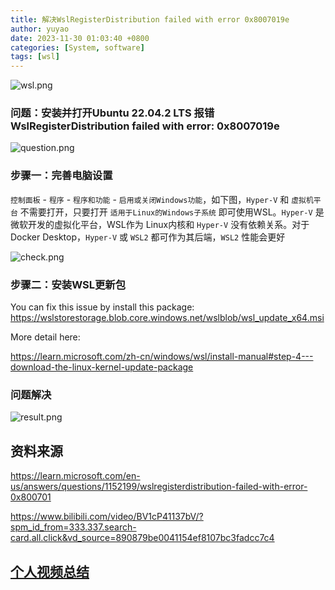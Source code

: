 ```yaml
---
title: 解决WslRegisterDistribution failed with error 0x8007019e
author: yuyao
date: 2023-11-30 01:03:40 +0800 
categories: [System, software]
tags: [wsl]
---
```


![wsl.png](https://raw.githubusercontent.com/yuy4o/yuy4o/main/figures/231130wsl.png)

### 问题：安装并打开Ubuntu 22.04.2 LTS 报错 WslRegisterDistribution failed with error: 0x8007019e

![question.png](https://raw.githubusercontent.com/yuy4o/yuy4o/main/figures/231130question.png)

### 步骤一：完善电脑设置

`控制面板` - `程序` - `程序和功能` - `启用或关闭Windows功能`，如下图，`Hyper-V` 和 `虚拟机平台` 不需要打开，只要打开 `适用于Linux的Windows子系统` 即可使用WSL。`Hyper-V` 是微软开发的虚拟化平台，WSL作为 Linux内核和 `Hyper-V` 没有依赖关系。对于Docker Desktop，`Hyper-V` 或 `WSL2` 都可作为其后端，`WSL2` 性能会更好

![check.png](https://raw.githubusercontent.com/yuy4o/yuy4o/main/figures/231130check.png)

### 步骤二：安装WSL更新包

You can fix this issue by install this package: https://wslstorestorage.blob.core.windows.net/wslblob/wsl_update_x64.msi

More detail here:

https://learn.microsoft.com/zh-cn/windows/wsl/install-manual#step-4---download-the-linux-kernel-update-package

### 问题解决
![result.png](https://raw.githubusercontent.com/yuy4o/yuy4o/main/figures/231130result.png)


## 资料来源

https://learn.microsoft.com/en-us/answers/questions/1152199/wslregisterdistribution-failed-with-error-0x800701

https://www.bilibili.com/video/BV1cP41137bV/?spm_id_from=333.337.search-card.all.click&vd_source=890879be0041154ef8107bc3fadcc7c4


## [个人视频总结](https://www.bilibili.com/video/BV1yK42147E5/?spm_id_from=333.999.0.0)